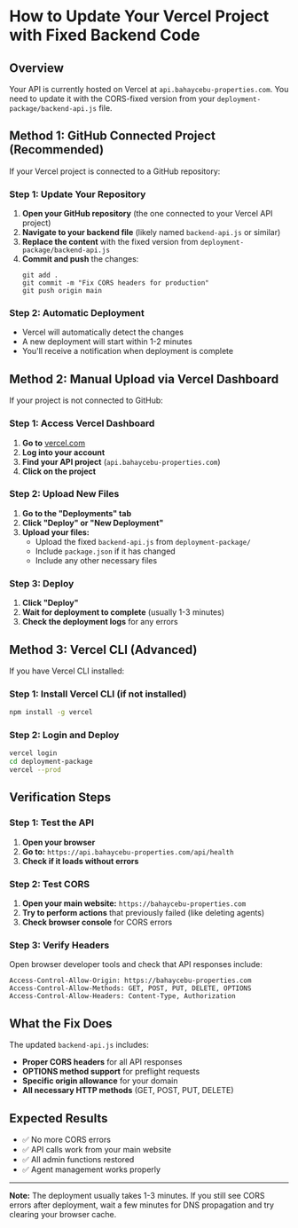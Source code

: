 # How to Update Your Vercel Project with Fixed Backend Code

## Overview
Your API is currently hosted on Vercel at `api.bahaycebu-properties.com`. You need to update it with the CORS-fixed version from your `deployment-package/backend-api.js` file.

## Method 1: GitHub Connected Project (Recommended)

If your Vercel project is connected to a GitHub repository:

### Step 1: Update Your Repository
1. **Open your GitHub repository** (the one connected to your Vercel API project)
2. **Navigate to your backend file** (likely named `backend-api.js` or similar)
3. **Replace the content** with the fixed version from `deployment-package/backend-api.js`
4. **Commit and push** the changes:
   ```
   git add .
   git commit -m "Fix CORS headers for production"
   git push origin main
   ```

### Step 2: Automatic Deployment
- Vercel will automatically detect the changes
- A new deployment will start within 1-2 minutes
- You'll receive a notification when deployment is complete

## Method 2: Manual Upload via Vercel Dashboard

If your project is not connected to GitHub:

### Step 1: Access Vercel Dashboard
1. **Go to** [vercel.com](https://vercel.com)
2. **Log into your account**
3. **Find your API project** (`api.bahaycebu-properties.com`)
4. **Click on the project**

### Step 2: Upload New Files
1. **Go to the "Deployments" tab**
2. **Click "Deploy" or "New Deployment"**
3. **Upload your files:**
   - Upload the fixed `backend-api.js` from `deployment-package/`
   - Include `package.json` if it has changed
   - Include any other necessary files

### Step 3: Deploy
1. **Click "Deploy"**
2. **Wait for deployment to complete** (usually 1-3 minutes)
3. **Check the deployment logs** for any errors

## Method 3: Vercel CLI (Advanced)

If you have Vercel CLI installed:

### Step 1: Install Vercel CLI (if not installed)
```bash
npm install -g vercel
```

### Step 2: Login and Deploy
```bash
vercel login
cd deployment-package
vercel --prod
```

## Verification Steps

### Step 1: Test the API
1. **Open your browser**
2. **Go to:** `https://api.bahaycebu-properties.com/api/health`
3. **Check if it loads without errors**

### Step 2: Test CORS
1. **Open your main website:** `https://bahaycebu-properties.com`
2. **Try to perform actions** that previously failed (like deleting agents)
3. **Check browser console** for CORS errors

### Step 3: Verify Headers
Open browser developer tools and check that API responses include:
```
Access-Control-Allow-Origin: https://bahaycebu-properties.com
Access-Control-Allow-Methods: GET, POST, PUT, DELETE, OPTIONS
Access-Control-Allow-Headers: Content-Type, Authorization
```

## What the Fix Does

The updated `backend-api.js` includes:
- **Proper CORS headers** for all API responses
- **OPTIONS method support** for preflight requests
- **Specific origin allowance** for your domain
- **All necessary HTTP methods** (GET, POST, PUT, DELETE)

## Expected Results
- ✅ No more CORS errors
- ✅ API calls work from your main website
- ✅ All admin functions restored
- ✅ Agent management works properly

---
**Note:** The deployment usually takes 1-3 minutes. If you still see CORS errors after deployment, wait a few minutes for DNS propagation and try clearing your browser cache.